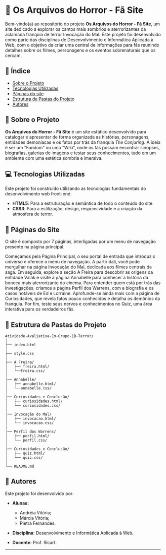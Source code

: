 # 👻 Os Arquivos do Horror - Fã Site

Bem-vindo(a) ao repositório do projeto **Os Arquivos do Horror - Fã Site**, um site dedicado a explorar os cantos mais sombrios e aterrorizantes da aclamada franquia de terror Invocação do Mal. Este projeto foi desenvolvido como parte das disciplinas de Desenvolvimento e Informática Aplicada à Web, com o objetivo de criar uma central de informações para fãs reunindo detalhes sobre os filmes, personagens e os eventos sobrenaturais que os cercam.

## 📄 Índice

- [Sobre o Projeto](#-sobre-o-projeto)
- [Tecnologias Utilizadas](#-tecnologias-utilizadas)
- [Páginas do site](#-páginas-do-site)
- [Estrutura de Pastas do Projeto](#-estrutura-de-pastas-do-projeto)
- [Autores](#-autores)

## 🎯 Sobre o Projeto

**Os Arquivos do Horror - Fã Site** é um site estático desenvolvido para catalogar e apresentar de forma organizada as histórias, personagens, entidades demoníacas e os fatos por trás da franquia *The Conjuring*. A ideia é ser um "Fandom" ou uma "Wiki", onde os fãs possam encontrar sinopses, biografias, galerias de imagens e testar seus conhecimentos, tudo em um ambiente com uma estética sombria e imersiva.

## 💻 Tecnologias Utilizadas

Este projeto foi construído utilizando as tecnologias fundamentais do desenvolvimento web front-end:

- **HTML5**: Para a estruturação e semântica de todo o conteúdo do site.
- **CSS3**: Para a estilização, design, responsividade e a criação da atmosfera de terror.

## 📑 Páginas do Site

O site é composto por 7 páginas, interligadas por um menu de navegação presente na página principal.

Começamos pela Página Principal, o seu portal de entrada que introduz o universo e oferece o menu de navegação. A partir dali, você pode mergulhar na página Invocação do Mal, dedicada aos filmes centrais da saga. Em seguida, explore a seção A Freira para descobrir as origens da entidade Valak e visite a página Annabelle para conhecer a história da boneca mais aterrorizante do cinema.
Para entender quem está por trás das investigações, criamos a página Perfil dos Warrens, com a biografia e os casos notáveis de Ed e Lorraine. Aprofunde-se ainda mais com a página de Curiosidades, que revela fatos pouco conhecidos e detalha os demônios da franquia. Por fim, teste seus nervos e conhecimentos no Quiz, uma área interativa para os verdadeiros fãs.

## 📂 Estrutura de Pastas do Projeto

```
Atividade-Avaliativa-Em-Grupo-1B-Terror/
│
├── index.html  
│
├── style.css
│
├── A Freira/
│   ├── freira.html/               
│   └──freira.css/                     
│
|── Annabelle/
│   ├── annabelle.html/               
│   └──annabelle.css/              
│
|── Curiosidades e Conclusão/
│   ├── curiosidades.html/             
│   └── curiosidades.css/
│   
│── Invocação do Mal/
│   ├── invocacao.html/            
│   └── invocacao.css/
|
|── Perfil dos Warrens/
│   ├── perfil.html/             
│   └── perfil.css/
│
|── Curiosidades e Conclusão/
│   ├── quiz.html/               
│   └── quiz.css/   
|
└── README.md
```

## 👥 Autores

Este projeto foi desenvolvido por:

- **Alunas:**
  - Andréia Vitória;
  - Márcia Vitória;
  - Pietra Fernandes.

- **Disciplina:** Desenvolvimento e Informática Aplicada à Web.
- **Docente:** Prof. Ricart.

---